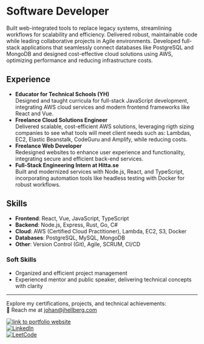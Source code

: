 # Software Developer
Built web-integrated tools to replace legacy systems, streamlining workflows for scalability and efficiency. Delivered robust, maintainable code while leading collaborative projects in Agile environments. Developed full-stack applications that seamlessly connect databases like PostgreSQL and MongoDB and designed cost-effective cloud solutions using AWS, optimizing performance and reducing infrastructure costs.

## Experience
- **Educator for Technical Schools (YH)**  
  Designed and taught curricula for full-stack JavaScript development, integrating AWS cloud services and modern frontend frameworks like React and Vue.  
- **Freelance Cloud Solutions Engineer**  
  Delivered scalable, cost-efficient AWS solutions, leveraging rigth sizing companies to see what tools will meet client needs such as: Lambdas, EC2, Elastic Beanstalk, CodeGuru and Amplify, while reducing costs.  
- **Freelance Web Developer**  
  Redesigned websites to enhance user experience and functionality, integrating secure and efficient back-end services.  
- **Full-Stack Engineering Intern at Hitta.se**  
  Built and modernized services with Node.js, React, and TypeScript, incorporating automation tools like headless testing with Docker for robust workflows.  

## Skills
- **Frontend**: React, Vue, JavaScript, TypeScript  
- **Backend**: Node.js, Express, Rust, Go, C#  
- **Cloud**: AWS (Certified Cloud Practitioner), Lambda, EC2, S3, Docker  
- **Databases**: PostgreSQL, MySQL, MongoDB  
- **Other**: Version Control (Git), Agile, SCRUM, CI/CD  

### Soft Skills
- Organized and efficient project management  
- Experienced mentor and public speaker, delivering technical concepts with clarity  

---

Explore my certifications, projects, and technical achievements:  
📧 Reach me at [johan@jhellberg.com](mailto:johan@jhellberg.com)  

<p> 
  <a href="https://jhellberg.com"><img alt="link to portfolio website" src="https://img.shields.io/badge/portfolio-website-brightgreen"></a><br>
  <a href="https://www.linkedin.com/in/johan-hellberg-805078167/">
  <img alt="LinkedIn" src="https://img.shields.io/badge/-Johan_Hellberg-blue?style=round-square&logo=Linkedin&logoColor=white&link=https://www.linkedin.com/in/johan-hellberg-805078167/"></a><br>
  <a href="https://leetcode.com/JohanCodeForFun/"><img alt="LeetCode" src="https://img.shields.io/badge/-LeetCode-FFA116?style=for-the-badge&logo=LeetCode&logoColor=black&link=https://leetcode.com/JohanCodeForFun/"></a><br>
</p>
